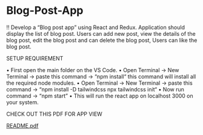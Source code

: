 # Blog-Post-App

!! Develop a “Blog post app” using React and Redux. Application should
  display the list of blog post. Users can add new post, view the details of
  the blog post, edit the blog post and can delete the blog post, Users can
  like the blog post.
  
  SETUP REQUIREMENT
  
• First open the main folder on the VS Code.
• Open Terminal -> New Terminal -> paste this command ->
“npm install“ this command will install all the required node modules.
• Open Terminal -> New Terminal -> paste this command ->
“npm install -D tailwindcss
npx tailwindcss init“
• Now run command -> “npm start”
• This will run the react app on localhost 3000 on your system.

CHECK OUT THIS PDF FOR APP VIEW

[README.pdf](https://github.com/anjalisachan53/Blog-Post-App/files/13018748/README.pdf)
